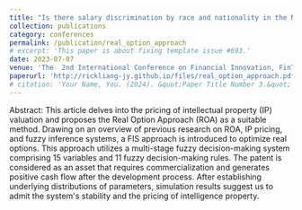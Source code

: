 ```yaml
---
title: "Is there salary discrimination by race and nationality in the NBA? A new approach"
collection: publications
category: conferences
permalink: /publication/real_option_approach
# excerpt: 'This paper is about fixing template issue #693.'
date: 2023-07-07
venue: 'The  2nd International Conference on Financial Innovation, FinTech and Information Technology (FFIT 2023)'
paperurl: 'http://rickliang-jy.github.io/files/real_option_approach.pdf'
# citation: 'Your Name, You. (2024). &quot;Paper Title Number 3.&quot; <i>GitHub Journal of Bugs</i>. 1(3).'
---
```



Abstract: This article delves into the pricing of intellectual property (IP) valuation and proposes the Real Option Approach (ROA) as a suitable method. Drawing on an overview of previous research on ROA, IP pricing, and fuzzy inference systems, a FIS approach is introduced to optimize real options. This approach utilizes a multi-stage fuzzy decision-making system comprising 15 variables and 11 fuzzy decision-making rules. The patent is considered as an asset that requires commercialization and generates positive cash flow after the development process. After establishing underlying distributions of parameters, simulation results suggest us to admit the system's stability and the pricing of intelligence property.